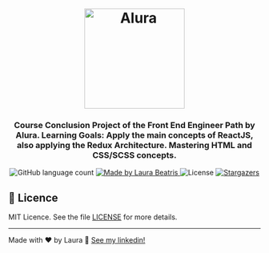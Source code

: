 <h1 align="center">
    <img alt="Alura" src="https://cursos.alura.com.br/images/gnarus/logo-alura.svg" width="200px" />
</h1>

<h3 align="center">
  <span color="#0366d6">Course Conclusion Project</span> of the Front End Engineer Path by Alura. Learning Goals: Apply the main concepts of ReactJS, also applying the Redux Architecture. Mastering HTML and CSS/SCSS concepts. 
</h3>

<p align="center">
  <img alt="GitHub language count" src="https://img.shields.io/badge/languages-1-blue">

  <a href="https://www.linkedin.com/in/laurabeatris/">
    <img alt="Made by Laura Beatris" src="https://img.shields.io/badge/made%20by-laurabeatris-blue">
  </a>

  <img alt="License" src="https://img.shields.io/badge/license-MIT-%2304D361">

  <a href="https://github.com/LauraBeatris/projects_store/stargazers">
    <img alt="Stargazers" src="https://img.shields.io/github/stars/LauraBeatris/instalura-project?style=plastic">
  </a>

## :memo: Licence

MIT Licence. See the file [LICENSE](LICENSE.md) for more details.

---

Made with ♥ by Laura :wave: [See my linkedin!](https://www.linkedin.com/in/laurabeatris/)

